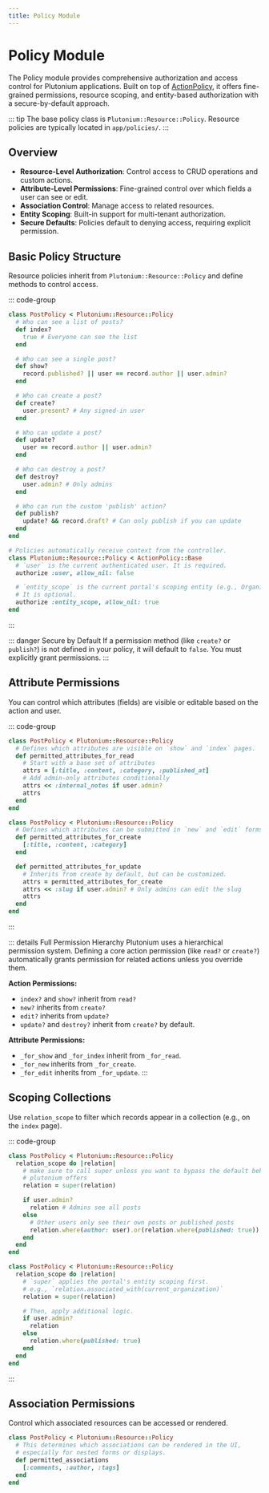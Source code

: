 ```yaml
---
title: Policy Module
---
```


# Policy Module

The Policy module provides comprehensive authorization and access control for Plutonium applications. Built on top of [ActionPolicy](https://actionpolicy.evilmartians.io/), it offers fine-grained permissions, resource scoping, and entity-based authorization with a secure-by-default approach.

::: tip
The base policy class is `Plutonium::Resource::Policy`. Resource policies are typically located in `app/policies/`.
:::

## Overview

- **Resource-Level Authorization**: Control access to CRUD operations and custom actions.
- **Attribute-Level Permissions**: Fine-grained control over which fields a user can see or edit.
- **Association Control**: Manage access to related resources.
- **Entity Scoping**: Built-in support for multi-tenant authorization.
- **Secure Defaults**: Policies default to denying access, requiring explicit permission.

## Basic Policy Structure

Resource policies inherit from `Plutonium::Resource::Policy` and define methods to control access.

::: code-group
```ruby [app/policies/post_policy.rb]
class PostPolicy < Plutonium::Resource::Policy
  # Who can see a list of posts?
  def index?
    true # Everyone can see the list
  end

  # Who can see a single post?
  def show?
    record.published? || user == record.author || user.admin?
  end

  # Who can create a post?
  def create?
    user.present? # Any signed-in user
  end

  # Who can update a post?
  def update?
    user == record.author || user.admin?
  end

  # Who can destroy a post?
  def destroy?
    user.admin? # Only admins
  end

  # Who can run the custom 'publish' action?
  def publish?
    update? && record.draft? # Can only publish if you can update
  end
end
```
```ruby [Authorization Context]
# Policies automatically receive context from the controller.
class Plutonium::Resource::Policy < ActionPolicy::Base
  # `user` is the current authenticated user. It is required.
  authorize :user, allow_nil: false

  # `entity_scope` is the current portal's scoping entity (e.g., Organization).
  # It is optional.
  authorize :entity_scope, allow_nil: true
end
```
:::

::: danger Secure by Default
If a permission method (like `create?` or `publish?`) is not defined in your policy, it will default to `false`. You must explicitly grant permissions.
:::

## Attribute Permissions

You can control which attributes (fields) are visible or editable based on the action and user.

::: code-group
```ruby [Read Permissions]
class PostPolicy < Plutonium::Resource::Policy
  # Defines which attributes are visible on `show` and `index` pages.
  def permitted_attributes_for_read
    # Start with a base set of attributes
    attrs = [:title, :content, :category, :published_at]
    # Add admin-only attributes conditionally
    attrs << :internal_notes if user.admin?
    attrs
  end
end
```
```ruby [Create/Update Permissions]
class PostPolicy < Plutonium::Resource::Policy
  # Defines which attributes can be submitted in `new` and `edit` forms.
  def permitted_attributes_for_create
    [:title, :content, :category]
  end

  def permitted_attributes_for_update
    # Inherits from create by default, but can be customized.
    attrs = permitted_attributes_for_create
    attrs << :slug if user.admin? # Only admins can edit the slug
    attrs
  end
end
```
:::

::: details Full Permission Hierarchy
Plutonium uses a hierarchical permission system. Defining a core action permission (like `read?` or `create?`) automatically grants permission for related actions unless you override them.

**Action Permissions:**
- `index?` and `show?` inherit from `read?`
- `new?` inherits from `create?`
- `edit?` inherits from `update?`
- `update?` and `destroy?` inherit from `create?` by default.

**Attribute Permissions:**
- `_for_show` and `_for_index` inherit from `_for_read`.
- `_for_new` inherits from `_for_create`.
- `_for_edit` inherits from `_for_update`.
:::

## Scoping Collections

Use `relation_scope` to filter which records appear in a collection (e.g., on the `index` page).

::: code-group
```ruby [Simple Scope]
class PostPolicy < Plutonium::Resource::Policy
  relation_scope do |relation|
    # make sure to call super unless you want to bypass the default behavior
    # plutonium offers
    relation = super(relation)

    if user.admin?
      relation # Admins see all posts
    else
      # Other users only see their own posts or published posts
      relation.where(author: user).or(relation.where(published: true))
    end
  end
end
```
```ruby [Multi-Tenant Scope]
class PostPolicy < Plutonium::Resource::Policy
  relation_scope do |relation|
    # `super` applies the portal's entity scoping first.
    # e.g., `relation.associated_with(current_organization)`
    relation = super(relation)

    # Then, apply additional logic.
    if user.admin?
      relation
    else
      relation.where(published: true)
    end
  end
end
```
:::

## Association Permissions

Control which associated resources can be accessed or rendered.

```ruby
class PostPolicy < Plutonium::Resource::Policy
  # This determines which associations can be rendered in the UI,
  # especially for nested forms or displays.
  def permitted_associations
    [:comments, :author, :tags]
  end
end
```
